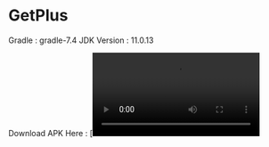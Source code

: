 # GetPlus

Gradle : gradle-7.4
JDK Version : 11.0.13

Download APK Here : 
[![Watch the video](https://firebasestorage.googleapis.com/v0/b/calculatorimg.appspot.com/o/vidio.mp4?alt=media&token=e3a2340d-edfd-4272-aa33-75b7dc9087b4)
